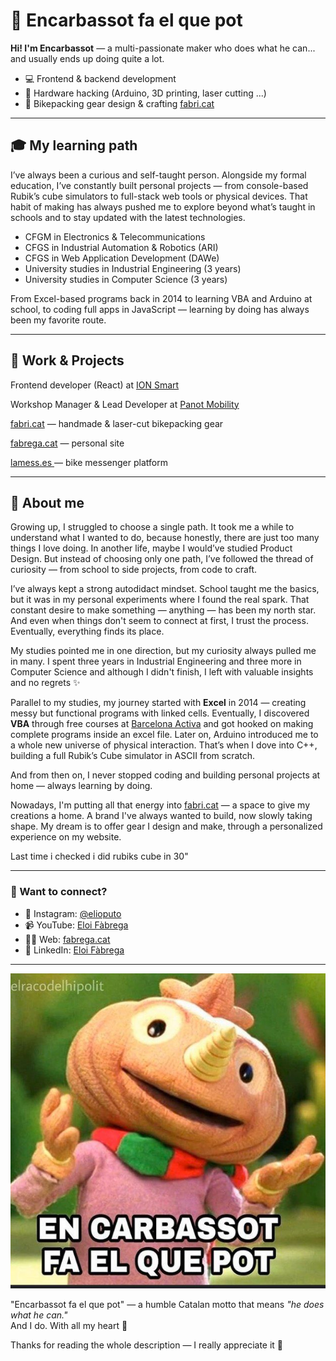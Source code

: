 # 🍆 Encarbassot fa el que pot

**Hi! I'm Encarbassot** — a multi-passionate maker who does what he can... and usually ends up doing quite a lot.

- 💻 Frontend & backend development
- 🔩 Hardware hacking (Arduino, 3D printing, laser cutting ...)
- 🧳 Bikepacking gear design & crafting [fabri.cat](fabri.cat)


---

## 🎓 My learning path

I’ve always been a curious and self-taught person. Alongside my formal education, I’ve constantly built personal projects — from console-based Rubik’s cube simulators to full-stack web tools or physical devices. That habit of making has always pushed me to explore beyond what’s taught in schools and to stay updated with the latest technologies.

- CFGM in Electronics & Telecommunications
- CFGS in Industrial Automation & Robotics (ARI)
- CFGS in Web Application Development (DAWe)
- University studies in Industrial Engineering (3 years)
- University studies in Computer Science (3 years)

From Excel-based programs back in 2014 to learning VBA and Arduino at school, to coding full apps in JavaScript — learning by doing has always been my favorite route.

---

## 💼 Work & Projects

Frontend developer (React) at [ION Smart](ionsmart.eu)

Workshop Manager & Lead Developer at [Panot Mobility](panotmobility.com)

[fabri.cat](fabri.cat) — handmade & laser-cut bikepacking gear

[fabrega.cat](fabrega.cat) — personal site

[lamess.es ](lamess.es) — bike messenger platform

---

## 👤 About me

Growing up, I struggled to choose a single path. It took me a while to understand what I wanted to do, because honestly, there are just too many things I love doing. In another life, maybe I would’ve studied Product Design. But instead of choosing only one path, I’ve followed the thread of curiosity — from school to side projects, from code to craft.

I’ve always kept a strong autodidact mindset. School taught me the basics, but it was in my personal experiments where I found the real spark. That constant desire to make something — anything — has been my north star. And even when things don't seem to connect at first, I trust the process. Eventually, everything finds its place.

My studies pointed me in one direction, but my curiosity always pulled me in many. I spent three years in Industrial Engineering and three more in Computer Science and although I didn't finish, I left with valuable insights and no regrets ✨

Parallel to my studies, my journey started with **Excel** in 2014 — creating messy but functional programs with linked cells. Eventually, I discovered **VBA** through free courses at [Barcelona Activa](https://www.barcelonactiva.cat) and got hooked on making complete programs inside an excel file. Later on, Arduino introduced me to a whole new universe of physical interaction. That’s when I dove into C++, building a full Rubik’s Cube simulator in ASCII from scratch.

And from then on, I never stopped coding and building personal projects at home — always learning by doing.

Nowadays, I'm putting all that energy into [fabri.cat](fabri.cat) — a space to give my creations a home. A brand I've always wanted to build, now slowly taking shape. My dream is to offer gear I design and make, through a personalized experience on my website.

Last time i checked i did rubiks cube in 30"

---
### 👾 Want to connect?

- 📸 Instagram: [@elioputo](https://instagram.com/elioputo)
- 📹 YouTube: [Eloi Fàbrega](https://www.youtube.com/c/EloiF%C3%A0brega)
- 🧑‍💻 Web: [fabrega.cat](https://fabrega.cat)
- 💼 LinkedIn: [Eloi Fàbrega](https://es.linkedin.com/in/eloi-fabrega)

---

![Encarbassot](./assets/encarbassot.jpg)

"Encarbassot fa el que pot" — a humble Catalan motto that means *"he does what he can."*\
And I do. With all my heart 💜

Thanks for reading the whole description — I really appreciate it 💫

